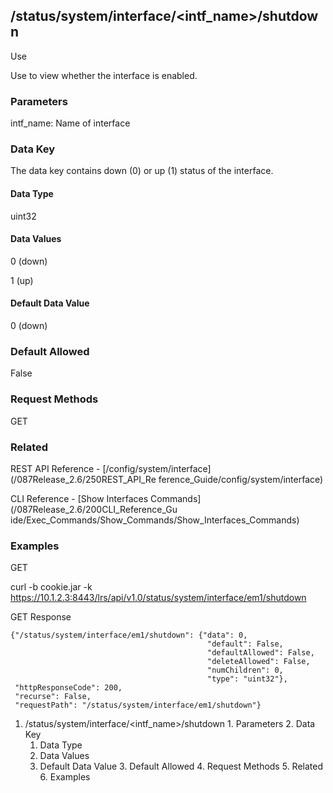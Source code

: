 ## /status/system/interface/<intf_name>/shutdown

Use

Use to view whether the interface is enabled.

### Parameters

intf_name: Name of interface

### Data Key

The data key contains down (0) or up (1) status of the interface.

#### Data Type

uint32

#### Data Values

0 (down)

1 (up)

#### Default Data Value

0 (down)

### Default Allowed

False

### Request Methods

GET

### Related

REST API Reference - [/config/system/interface](/087Release_2.6/250REST_API_Re
ference_Guide/config/system/interface)

CLI Reference - [Show Interfaces Commands](/087Release_2.6/200CLI_Reference_Gu
ide/Exec_Commands/Show_Commands/Show_Interfaces_Commands)

### Examples

GET

curl -b cookie.jar -k
https://10.1.2.3:8443/lrs/api/v1.0/status/system/interface/em1/shutdown

GET Response

    
    
    {"/status/system/interface/em1/shutdown": {"data": 0,
                                                "default": False,
                                                "defaultAllowed": False,
                                                "deleteAllowed": False,
                                                "numChildren": 0,
                                                "type": "uint32"},
     "httpResponseCode": 200,
     "recurse": False,
     "requestPath": "/status/system/interface/em1/shutdown"}
    

  1. /status/system/interface/<intf_name>/shutdown
    1. Parameters
    2. Data Key
      1. Data Type
      2. Data Values
      3. Default Data Value
    3. Default Allowed
    4. Request Methods
    5. Related
    6. Examples

